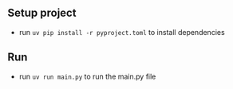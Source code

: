 ## Setup project

- run `uv pip install -r pyproject.toml` to install dependencies

## Run

- run `uv run main.py` to run the main.py file
